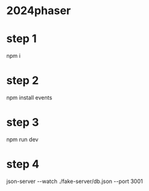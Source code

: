 # 2024phaser

# step 1
npm i

# step 2
npm install events

# step 3
npm run dev

# step 4
json-server --watch ./fake-server/db.json --port 3001